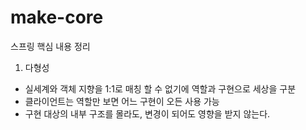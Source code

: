 # make-core
스프링 핵심 내용 정리

1. 다형성

- 실세계와 객체 지향을 1:1로 매칭 할 수 없기에 역할과 구현으로 세상을 구분
- 클라이언트는 역할만 보면 어느 구현이 오든 사용 가능
- 구현 대상의 내부 구조를 몰라도, 변경이 되어도 영향을 받지 않는다.
